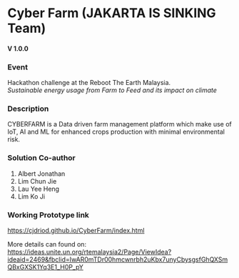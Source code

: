 # Cyber Farm (JAKARTA IS SINKING Team)
#### V 1.0.0

### Event
Hackathon challenge at the Reboot The Earth Malaysia.  
*Sustainable energy usage from Farm to Feed and its impact on climate*

### Description
CYBERFARM is a Data driven farm management platform which make use of IoT, AI and ML for enhanced crops production with minimal environmental risk.

### Solution Co-author
1. Albert Jonathan
1. Lim Chun Jie
1. Lau Yee Heng
1. Lim Ko Ji

### Working Prototype link
https://cjdriod.github.io/CyberFarm/index.html


More details can found on:
https://ideas.unite.un.org/rtemalaysia2/Page/ViewIdea?ideaid=2469&fbclid=IwAR0mTDr00hmcwnrbh2uKbx7unyCbysgsfGhQXSmQBxGXSK1Yq3E1_H0P_pY